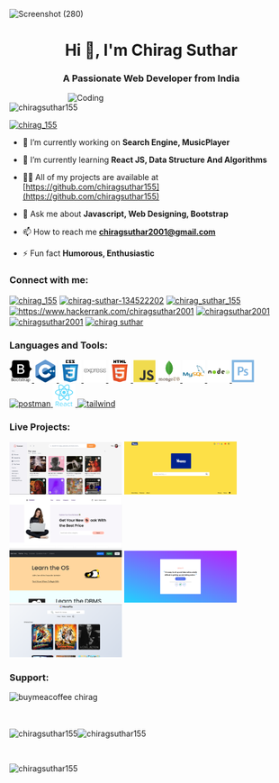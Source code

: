 ![Screenshot (280)](https://user-images.githubusercontent.com/94690296/212488837-f0f201be-1c72-4ed8-9915-71a1a8c97ea2.png)

<h1 align="center">Hi 👋, I'm Chirag Suthar</h1>
<h3 align="center">A Passionate Web Developer from India</h3>

<img align="right" alt="Coding"  width="400"  src="https://miro.medium.com/max/1360/0*7Q3yvSIv_t0ioJ-Z.gif"/>

<p align="left"> <img src="https://komarev.com/ghpvc/?username=chiragsuthar155&label=Profile%20views&color=0e75b6&style=flat" alt="chiragsuthar155" /> </p>

<p align="left"> <a href="https://twitter.com/chirag_155" target="blank"><img src="https://img.shields.io/twitter/follow/chirag_155?logo=twitter&style=for-the-badge" alt="chirag_155" /></a> </p>

- 🔭 I’m currently working on **Search Engine, MusicPlayer**

- 🌱 I’m currently learning **React JS, Data Structure And Algorithms**

- 👨‍💻 All of my projects are available at [https://github.com/chiragsuthar155](https://github.com/chiragsuthar155)

- 💬 Ask me about **Javascript, Web Designing, Bootstrap**

- 📫 How to reach me **chiragsuthar2001@gmail.com**

- ⚡ Fun fact **Humorous, Enthusiastic**

<h3 align="left">Connect with me:</h3>
<p align="left">
<a href="https://twitter.com/chirag_155" target="blank"><img align="center" src="https://raw.githubusercontent.com/rahuldkjain/github-profile-readme-generator/master/src/images/icons/Social/twitter.svg" alt="chirag_155" height="30" width="40" /></a>
<a href="https://linkedin.com/in/chirag-suthar-134522202" target="blank"><img align="center" src="https://raw.githubusercontent.com/rahuldkjain/github-profile-readme-generator/master/src/images/icons/Social/linked-in-alt.svg" alt="chirag-suthar-134522202" height="30" width="40" /></a>
<a href="https://instagram.com/chirag_suthar_155" target="blank"><img align="center" src="https://raw.githubusercontent.com/rahuldkjain/github-profile-readme-generator/master/src/images/icons/Social/instagram.svg" alt="chirag_suthar_155" height="30" width="40" /></a>
<a href="https://www.hackerrank.com/chiragsuthar2001" target="blank"><img align="center" src="https://raw.githubusercontent.com/rahuldkjain/github-profile-readme-generator/master/src/images/icons/Social/hackerrank.svg" alt="https://www.hackerrank.com/chiragsuthar2001" height="30" width="40" /></a>
<a href="https://www.leetcode.com/chiragsuthar2001" target="blank"><img align="center" src="https://raw.githubusercontent.com/rahuldkjain/github-profile-readme-generator/master/src/images/icons/Social/leet-code.svg" alt="chiragsuthar2001" height="30" width="40" /></a>
<a href="https://auth.geeksforgeeks.org/user/chiragsuthar2001" target="blank"><img align="center" src="https://raw.githubusercontent.com/rahuldkjain/github-profile-readme-generator/master/src/images/icons/Social/geeks-for-geeks.svg" alt="chiragsuthar2001" height="30" width="40" /></a>
  <a href="https://fb.com/chirag suthar" target="blank"><img align="center" src="https://raw.githubusercontent.com/rahuldkjain/github-profile-readme-generator/master/src/images/icons/Social/facebook.svg" alt="chirag suthar" height="30" width="40" /></a>
</p>

<h3 align="left">Languages and Tools:</h3>
<p align="left"> <a href="https://getbootstrap.com" target="_blank" rel="noreferrer"> <img src="https://raw.githubusercontent.com/devicons/devicon/master/icons/bootstrap/bootstrap-plain-wordmark.svg" alt="bootstrap" width="40" height="40"/> </a> <a href="https://www.w3schools.com/cpp/" target="_blank" rel="noreferrer"> <img src="https://raw.githubusercontent.com/devicons/devicon/master/icons/cplusplus/cplusplus-original.svg" alt="cplusplus" width="40" height="40"/> </a> <a href="https://www.w3schools.com/css/" target="_blank" rel="noreferrer"> <img src="https://raw.githubusercontent.com/devicons/devicon/master/icons/css3/css3-original-wordmark.svg" alt="css3" width="40" height="40"/> </a> <a href="https://expressjs.com" target="_blank" rel="noreferrer"> <img src="https://raw.githubusercontent.com/devicons/devicon/master/icons/express/express-original-wordmark.svg" alt="express" width="40" height="40"/> </a> <a href="https://www.w3.org/html/" target="_blank" rel="noreferrer"> <img src="https://raw.githubusercontent.com/devicons/devicon/master/icons/html5/html5-original-wordmark.svg" alt="html5" width="40" height="40"/> </a> <a href="https://developer.mozilla.org/en-US/docs/Web/JavaScript" target="_blank" rel="noreferrer"> <img src="https://raw.githubusercontent.com/devicons/devicon/master/icons/javascript/javascript-original.svg" alt="javascript" width="40" height="40"/> </a> <a href="https://www.mongodb.com/" target="_blank" rel="noreferrer"> <img src="https://raw.githubusercontent.com/devicons/devicon/master/icons/mongodb/mongodb-original-wordmark.svg" alt="mongodb" width="40" height="40"/> </a> <a href="https://www.mysql.com/" target="_blank" rel="noreferrer"> <img src="https://raw.githubusercontent.com/devicons/devicon/master/icons/mysql/mysql-original-wordmark.svg" alt="mysql" width="40" height="40"/> </a> <a href="https://nodejs.org" target="_blank" rel="noreferrer"> <img src="https://raw.githubusercontent.com/devicons/devicon/master/icons/nodejs/nodejs-original-wordmark.svg" alt="nodejs" width="40" height="40"/> </a> <a href="https://www.photoshop.com/en" target="_blank" rel="noreferrer"> <img src="https://raw.githubusercontent.com/devicons/devicon/master/icons/photoshop/photoshop-line.svg" alt="photoshop" width="40" height="40"/> </a> <a href="https://postman.com" target="_blank" rel="noreferrer"> <img src="https://www.vectorlogo.zone/logos/getpostman/getpostman-icon.svg" alt="postman" width="40" height="40"/> </a> <a href="https://reactjs.org/" target="_blank" rel="noreferrer"> <img src="https://raw.githubusercontent.com/devicons/devicon/master/icons/react/react-original-wordmark.svg" alt="react" width="40" height="40"/> </a>
<a href="https://tailwindcss.com/" target="_blank" rel="noreferrer"> <img src="https://www.vectorlogo.zone/logos/tailwindcss/tailwindcss-icon.svg" alt="tailwind" width="40" height="40"/> </a></p>

<h3>Live Projects: </h3>
<p align="left">
<a href="https://tunecast.netlify.com/" target="blank" rel="noreferrer"><img alt="Coding"  width="200"  src="https://github.com/chiragsuthar155/chiragsuthar155/blob/main/Screenshot%20(73).png"/></a>
<a href="https://happysearch.netlify.com/" target="blank" rel="noreferrer"><img alt="Coding"  width="200"  src="https://github.com/chiragsuthar155/chiragsuthar155/blob/main/Screenshot%20(74).png"/></a>
<a href="https://chiragsuthar155.github.io/Book_Store/" target="blank" rel="noreferrer"><img alt="Coding"  width="200"  src="https://github.com/chiragsuthar155/chiragsuthar155/blob/main/Screenshot%20(75).png"/></a>
<br>
<a href="https://csquotes.netlify.com/" target="blank" rel="noreferrer"><img alt="Coding"  width="200"  src="https://github.com/chiragsuthar155/chiragsuthar155/blob/main/Screenshot%20(72).png"/></a>
<a href="https://chiragsuthar155.github.io/Project_12019423" target="blank" rel="noreferrer"><img alt="Coding"  width="200"  src="https://github.com/chiragsuthar155/chiragsuthar155/blob/main/Screenshot%20(69).png"/></a>
 <a href="https://csmovies.netlify.app/" target="blank" rel="noreferrer"><img alt="Coding"  width="200"  src="https://github.com/chiragsuthar155/chiragsuthar155/blob/main/Screenshot%20(76).png"/></a>
</p>

<h3 align="left">Support:</h3>
<p><a href="https://www.buymeacoffee.com/chiragsuthar"> <img align="left" src="https://cdn.buymeacoffee.com/buttons/v2/default-yellow.png" height="50" width="210" alt="buymeacoffee chirag" /></a></p>
<br>
<br>
<br>
<p><img align="left" src="https://github-readme-stats-smoky-phi-42.vercel.app/api/top-langs?username=chiragsuthar155&show_icons=true&locale=en&layout=compact" alt="chiragsuthar155" /></p>

<p>&nbsp;<img align="left" src="https://github-readme-stats-smoky-phi-42.vercel.app/api?username=chiragsuthar155&show_icons=true&locale=en" alt="chiragsuthar155" /></p>

<br>

<p><img align="left" src="https://github-readme-streak-stats.herokuapp.com/?user=chiragsuthar155&" alt="chiragsuthar155" /></p>
